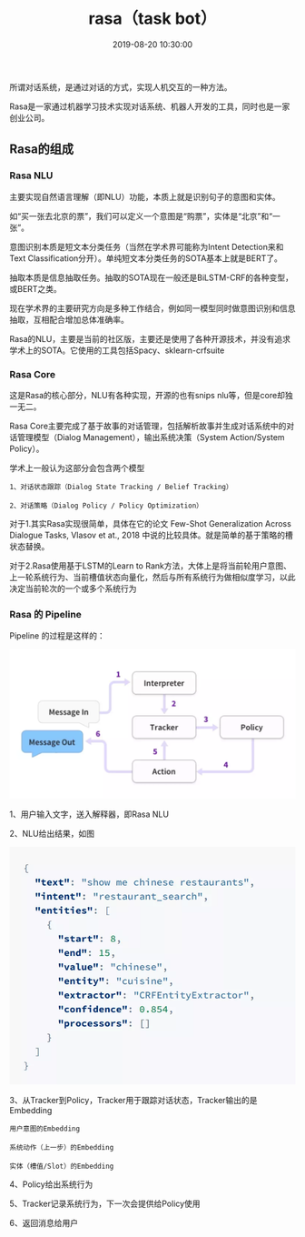﻿---
layout: post
title:  "rasa（task bot）"
date: 2019-08-20 10:30:00
categories: nlp
tags: [nlp,rasa]
---
<!-- 数学公式 -->
<script src="https://cdn.mathjax.org/mathjax/latest/MathJax.js?config=TeX-AMS-MML_HTMLorMML" type="text/javascript"></script>
<script type="text/x-mathjax-config">
  MathJax.Hub.Config({
    tex2jax: {
      skipTags: ['script', 'noscript', 'style', 'textarea', 'pre'],
      inlineMath: [['$','$']]
    }
  });
</script>

所谓对话系统，是通过对话的方式，实现人机交互的一种方法。

Rasa是一家通过机器学习技术实现对话系统、机器人开发的工具，同时也是一家创业公司。<!-- more -->

##  Rasa的组成 

###  Rasa NLU

主要实现自然语言理解（即NLU）功能，本质上就是识别句子的意图和实体。

如“买一张去北京的票”，我们可以定义一个意图是“购票”，实体是“北京”和“一张”。

意图识别本质是短文本分类任务（当然在学术界可能称为Intent Detection来和Text Classification分开）。单纯短文本分类任务的SOTA基本上就是BERT了。

抽取本质是信息抽取任务。抽取的SOTA现在一般还是BiLSTM-CRF的各种变型，或BERT之类。

现在学术界的主要研究方向是多种工作结合，例如同一模型同时做意图识别和信息抽取，互相配合增加总体准确率。

Rasa的NLU，主要是当前的社区版，主要还是使用了各种开源技术，并没有追求学术上的SOTA。它使用的工具包括Spacy、sklearn-crfsuite



###  Rasa Core

这是Rasa的核心部分，NLU有各种实现，开源的也有snips nlu等，但是core却独一无二。

Rasa Core主要完成了基于故事的对话管理，包括解析故事并生成对话系统中的对话管理模型（Dialog Management），输出系统决策（System Action/System Policy）。

学术上一般认为这部分会包含两个模型

    1、对话状态跟踪（Dialog State Tracking / Belief Tracking）

    2、对话策略（Dialog Policy / Policy Optimization）

对于1.其实Rasa实现很简单，具体在它的论文 Few-Shot Generalization Across Dialogue Tasks, Vlasov et at., 2018 中说的比较具体。就是简单的基于策略的槽状态替换。

对于2.Rasa使用基于LSTM的Learn to Rank方法，大体上是将当前轮用户意图、上一轮系统行为、当前槽值状态向量化，然后与所有系统行为做相似度学习，以此决定当前轮次的一个或多个系统行为


###  Rasa  的 Pipeline

Pipeline 的过程是这样的：

<img src='../imgs/rasa/rasa-pipeline.jpg' width='650'>

1、用户输入文字，送入解释器，即Rasa NLU

2、NLU给出结果，如图

<img src='../imgs/rasa/nlu.jpg' width='650'>

3、从Tracker到Policy，Tracker用于跟踪对话状态，Tracker输出的是Embedding

    用户意图的Embedding

    系统动作（上一步）的Embedding

    实体（槽值/Slot）的Embedding

4、Policy给出系统行为

5、Tracker记录系统行为，下一次会提供给Policy使用

6、返回消息给用户